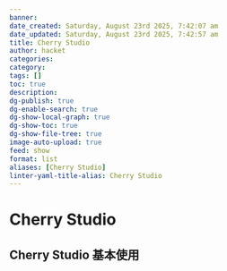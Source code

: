 ```yaml
---
banner:
date_created: Saturday, August 23rd 2025, 7:42:07 am
date_updated: Saturday, August 23rd 2025, 7:42:57 am
title: Cherry Studio
author: hacket
categories: 
category:
tags: []
toc: true
description: 
dg-publish: true
dg-enable-search: true
dg-show-local-graph: true
dg-show-toc: true
dg-show-file-tree: true
image-auto-upload: true
feed: show
format: list
aliases: [Cherry Studio]
linter-yaml-title-alias: Cherry Studio
---
```


# Cherry Studio

## Cherry Studio 基本使用
